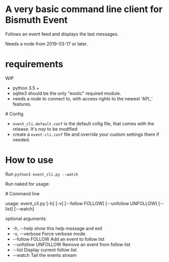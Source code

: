 # A very basic command line client for Bismuth Event

Follows an event feed and displays the last messages.

Needs a node from 2019-03-17 or later.

# requirements

WIP

* python 3.5 +  
* sqlite3 should be the only "exotic" required module.  
* needs a node to connect to, with access rights to the newest 'API_' features.

# Config

* `event_cli.default.conf` is the default cofig file, that comes with the release. It's *noy* to be modified
* create a `event-cli.conf` file and override your custom settings there if needed. 

# How to use

Run `python3 event_cli.py --watch` 

Run naked for usage:

# Command line

usage: event_cli.py [-h] [-v] [--follow FOLLOW] [--unfollow UNFOLLOW] [--list] [--watch]

optional arguments:  
  * -h, --help           show this help message and exit  
  * -v, --verbose        Force verbose mode.  
  * --follow FOLLOW      Add an event to follow list  
  * --unfollow UNFOLLOW  Remove an event from follow list  
  * --list               Display current follow list  
  * --watch              Tail the events stream  
